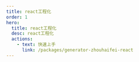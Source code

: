 ```yaml
---
title: react工程化
order: 1
hero:
  title: react工程化
  desc: react工程化
  actions:
    - text: 快速上手
      link: /packages/generator-zhouhaifei-react
---
```

